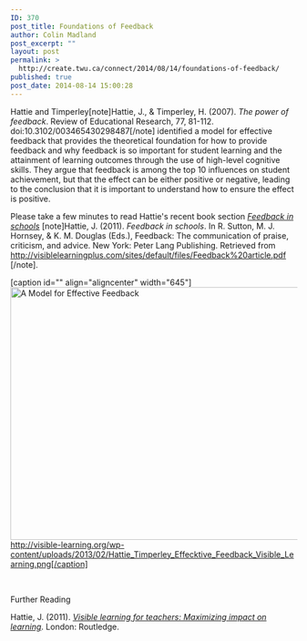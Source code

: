 ```yaml
---
ID: 370
post_title: Foundations of Feedback
author: Colin Madland
post_excerpt: ""
layout: post
permalink: >
  http://create.twu.ca/connect/2014/08/14/foundations-of-feedback/
published: true
post_date: 2014-08-14 15:00:28
---
```

Hattie and Timperley[note]Hattie, J., &amp; Timperley, H. (2007). <em>The power of feedback</em>. Review of Educational Research, 77, 81-112. doi:10.3102/003465430298487[/note] identified a model for effective feedback that provides the theoretical foundation for how to provide feedback and why feedback is so important for student learning and the attainment of learning outcomes through the use of high-level cognitive skills. They argue that feedback is among the top 10 influences on student achievement, but that the effect can be either positive or negative, leading to the conclusion that it is important to understand how to ensure the effect is positive.

Please take a few minutes to read Hattie's recent book section <a href="http://visiblelearningplus.com/sites/default/files/Feedback%20article.pdf"  rel="noopener noreferrer"><em>Feedback in schools</em></a> [note]Hattie, J. (2011). <em>Feedback in schools</em>. In R. Sutton, M. J. Hornsey, &amp; K. M. Douglas (Eds.), Feedback: The communication of praise, criticism, and advice. New York: Peter Lang Publishing. Retrieved from<a href="http://visiblelearningplus.com/sites/default/files/Feedback%20article.pdf"  rel="noopener noreferrer"> http://visiblelearningplus.com/sites/default/files/Feedback%20article.pdf</a> [/note].

[caption id="" align="aligncenter" width="645"]<a href="http://visible-learning.org/wp-content/uploads/2013/02/Hattie_Timperley_Effecktive_Feedback_Visible_Learning.png"><img src="http://visible-learning.org/wp-content/uploads/2013/02/Hattie_Timperley_Effecktive_Feedback_Visible_Learning.png" alt="A Model for Effective Feedback" width="645" height="444" /></a> http://visible-learning.org/wp-content/uploads/2013/02/Hattie_Timperley_Effecktive_Feedback_Visible_Learning.png[/caption]

&nbsp;

Further Reading

Hattie, J. (2011). <i><a href="http://www.amazon.ca/Visible-Learning-Teachers-Maximizing-Impact/dp/0415690153"  rel="noopener noreferrer">Visible learning for teachers: Maximizing impact on learning</a></i>. London: Routledge.